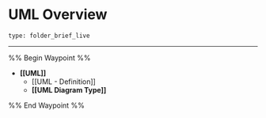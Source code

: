 # UML Overview
 
```ccard
type: folder_brief_live
```

---

%% Begin Waypoint %%
- **[[UML]]**
	- [[UML - Definition]]
	- **[[UML Diagram Type]]**

%% End Waypoint %%